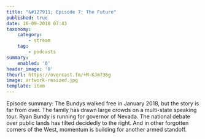 ```yaml
---
title: "&#127911; Episode 7: The Future"
published: true
date: 16-09-2018 07:43
taxonomy:
    category:
        - stream
    tag:
        - podcasts
summary:
    enabled: '0'
header_image: '0'
theurl: https://overcast.fm/+M-KJm736g
image: artwork-resized.jpg
template: item
---
```

 
Episode summary: The Bundys walked free in January 2018, but the story is far from over. The family has drawn large crowds on a multi-state speaking tour. Ryan Bundy is running for governor of Nevada. The national debate over public lands has tilted decidedly to the right. And in other forgotten corners of the West, momentum is building for another armed standoff.
